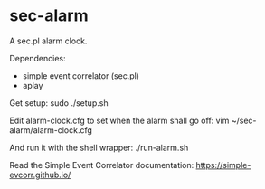 sec-alarm
=========

A sec.pl alarm clock.

Dependencies:
 - simple event correlator (sec.pl) 
 - aplay 

Get setup:
sudo ./setup.sh

Edit alarm-clock.cfg to set when the alarm shall go off:
vim ~/sec-alarm/alarm-clock.cfg

And run it with the shell wrapper:
./run-alarm.sh

Read the Simple Event Correlator documentation: https://simple-evcorr.github.io/
